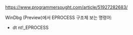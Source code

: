 https://www.programmersought.com/article/51927282683/

WinDbg (Preview)에서 EPROCESS 구조체 보는 명령어:
- dt nt!_EPROCESS
